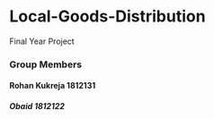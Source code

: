 # Local-Goods-Distribution
Final Year Project
### Group Members 
#### Rohan Kukreja 1812131
##### Obaid 1812122
